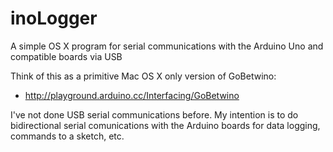 # inoLogger
A simple OS X program for serial communications with the Arduino Uno and compatible boards via USB

Think of this as a primitive Mac OS X only version of GoBetwino:

* http://playground.arduino.cc/Interfacing/GoBetwino

I've not done USB serial communications before. My intention is to do bidirectional
serial comunications with the Arduino boards for data logging, commands to a sketch, etc.



